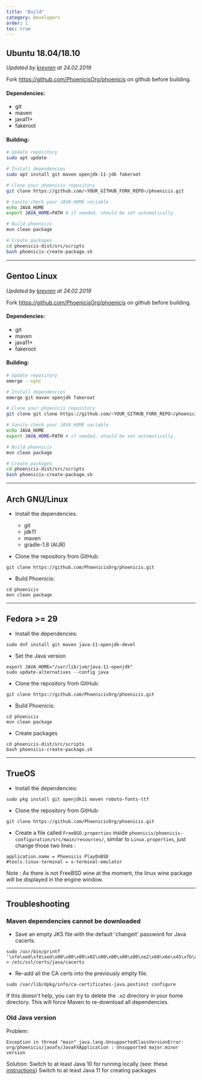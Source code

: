 ```yaml
---
title: "Build"
category: Developers
order: 1
toc: true
---
```


## Ubuntu 18.04/18.10
*Updated by [kreyren](https://github.com/Kreyren) at 24.02.2019*

Fork https://github.com/PhoenicisOrg/phoenicis on github before building.

#### Dependencies:
- git
- maven
- java11+
- fakeroot

#### Building:
```bash
# Update repository
sudo apt update

# Install dependencies
sudo apt install git maven openjdk-11-jdk fakeroot

# Clone your phoenicis repository
git clone https://github.com/<YOUR_GITHUB_FORK_REPO>/phoenicis.git

# Sanity-check your JAVA_HOME variable
echo JAVA_HOME
export JAVA_HOME=PATH # if needed, should be set automatically.

# Build phoenicis
mvn clean package

# Create packages
cd phoenicis-dist/src/scripts
bash phoenicis-create-package.sh
```

---

## Gentoo Linux
*Updated by [kreyren](https://github.com/Kreyren) at 24.02.2019*

Fork https://github.com/PhoenicisOrg/phoenicis on github before building.

#### Dependencies:
- git
- maven
- java11+
- fakeroot

#### Building:
```bash
# Update repository
emerge --sync

# Install dependencies
emerge git maven openjdk fakeroot

# Clone your phoenicis repository
git clone git clone https://github.com/<YOUR_GITHUB_FORK_REPO>/phoenicis.git

# Sanity-check your JAVA_HOME variable
echo JAVA_HOME
export JAVA_HOME=PATH # if needed, should be set automatically.

# Build phoenicis
mvn clean package

# Create packages
cd phoenicis-dist/src/scripts
bash phoenicis-create-package.sh
```

---

## Arch GNU/Linux

* Install the dependencies.
  * git
  * jdk11
  * maven
  * gradle-1.8 (AUR)

* Clone the repository from GitHub:
```
git clone https://github.com/PhoenicisOrg/phoenicis.git
```

* Build Phoenicis:
```
cd phoenicis
mvn clean package
```

---

## Fedora >= 29

* Install the dependencies:
```
sudo dnf install git maven java-11-openjdk-devel
```

* Set the Java version
```
export JAVA_HOME="/usr/lib/jvm/java-11-openjdk"
sudo update-alternatives --config java
```

* Clone the repository from GitHub:
```
git clone https://github.com/PhoenicisOrg/phoenicis.git
```

* Build Phoenicis:
```
cd phoenicis
mvn clean package
```

* Create packages
```
cd phoenicis-dist/src/scripts
bash phoenicis-create-package.sh
```

---

## TrueOS

* Install the dependencies:
```
sudo pkg install git openjdk11 maven roboto-fonts-ttf
```

* Clone the repository from GitHub:
```
git clone https://github.com/PhoenicisOrg/phoenicis.git
```

* Create a file called `FreeBSD.properties` inside `phoenicis/phoenicis-configuration/src/main/resources/`, similar to `Linux.properties`, just change those two lines :
```
application.name = Phoenicis PlayOnBSD
#tools.linux-terminal = x-terminal-emulator
```
Note : As there is not FreeBSD wine at the moment, the linux wine package will be displayed in the engine window.

---

## Troubleshooting

### Maven dependencies cannot be downloaded

* Save an empty JKS file with the default 'changeit' password for Java cacerts.
```
sudo /usr/bin/printf '\xfe\xed\xfe\xed\x00\x00\x00\x02\x00\x00\x00\x00\xe2\x68\x6e\x45\xfb\x43\xdf\xa4\xd9\x92\xdd\x41\xce\xb6\xb2\x1c\x63\x30\xd7\x92' > /etc/ssl/certs/java/cacerts
```

* Re-add all the CA certs into the previously empty file.
```
sudo /var/lib/dpkg/info/ca-certificates-java.postinst configure
```

If this doesn't help, you can try to delete the `.m2` directory in your home directory. This will force Maven to re-download all dependencies.

### Old Java version

Problem:
```
Exception in thread "main" java.lang.UnsupportedClassVersionError: org/phoenicis/javafx/JavaFXApplication : Unsupported major.minor version
```
Solution:
Switch to at least Java 10 for running locally (see: these [instructions](https://wiki.archlinux.org/index.php/java#Switching_between_JVM))
Switch to at least Java 11 for creating packages
